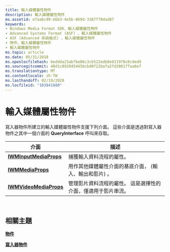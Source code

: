 ```yaml
---
title: 輸入媒體屬性物件
description: 輸入媒體屬性物件
ms.assetid: e7aa6c99-b6b3-4e5b-869d-3387f70dad87
keywords:
- Windows Media Format SDK、輸入媒體屬性物件
- Advanced Systems Format (ASF) 、輸入媒體屬性物件
- ASF (Advanced 系統格式) 、輸入媒體屬性物件
- 物件、輸入媒體屬性物件
- 輸入媒體屬性物件
ms.topic: article
ms.date: 05/31/2018
ms.openlocfilehash: beddda23ab7be86c3cb522edb8e811978c0c9ed9
ms.sourcegitcommit: 48d1c892045445bcbd0f22bafa2fd3861ffaa6e7
ms.translationtype: MT
ms.contentlocale: zh-TW
ms.lasthandoff: 02/19/2020
ms.locfileid: "103841880"
---
```

# <a name="input-media-properties-object"></a>輸入媒體屬性物件

寫入器物件所建立的輸入媒體屬性物件支援下列介面。 這些介面是透過對寫入器物件之其中一個介面的 **QueryInterface** 呼叫來存取。



| 介面                                        | 描述                                                                                                |
|--------------------------------------------------|------------------------------------------------------------------------------------------------------------|
| [**IWMInputMediaProps**](/previous-versions/windows/desktop/api/wmsdkidl/nn-wmsdkidl-iwminputmediaprops) | 捕獲輸入資料流程的屬性。                                                               |
| [**IWMMediaProps**](/previous-versions/windows/desktop/api/wmsdkidl/nn-wmsdkidl-iwmmediaprops)           | 用作其他媒體屬性介面的基底介面， (輸入、輸出和影片) 。             |
| [**IWMVideoMediaProps**](/previous-versions/windows/desktop/api/Wmsdkidl/nn-wmsdkidl-iwmvideomediaprops) | 管理影片資料流程的屬性。 這是選擇性的介面，僅適用于影片串流。 |



 

## <a name="related-topics"></a>相關主題

<dl> <dt>

[**物件**](objects.md)
</dt> <dt>

[**寫入器物件**](writer-object.md)
</dt> </dl>

 

 




